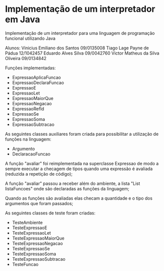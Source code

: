 Implementação de um interpretador em Java
=======

Implementação de um interpretador para uma linguagem de programação funcional utilizando Java

Alunos: 
Vinicius Emiliano dos Santos 09/0135008
Tiago Lage Payne de Pádua 12/1042457
Eduardo Alves Silva 09/0042760
Victor Matheus da Silva Oliveira 09/0134842

Funções implementadas:
- ExpressaoAplicaFuncao
- ExpressaoDeclaraFuncao
- ExpressaoE
- ExpressaoLet
- ExpressaoMaiorQue
- ExpressaoNegacao
- ExpressaoRefId
- ExpressaoSe
- ExpressaoSoma
- ExpressaoSubtracao

As seguintes classes auxiliares foram criada para possibilitar a utilização de funções na linguagem:
- Argumento
- DeclaracaoFuncao

A função "avaliar" foi reimplementada na superclasse Expressao de modo a sempre executar a
checagem de tipos quando uma expressão é avaliada (reduzida a repetição de código);

A função "avaliar" passou a receber além do ambiente, a lista "List<DeclaracaoFuncao> listaFuncoes" 
onde são declaradas as funções da linguagem;

Quando as funções são avaliadas elas checam a quantidade e o tipo dos argumentos que foram passados;

As seguintes classes de teste foram criadas:
- TesteAmbiente
- TesteExpressaoE
- TesteExpressaoLet
- TesteExpressaoMaiorQue
- TesteExpressaoNegacao
- TesteExpressaoSe
- TesteExpressaoSoma
- TesteExpressaoSubtracao
- TesteFuncao